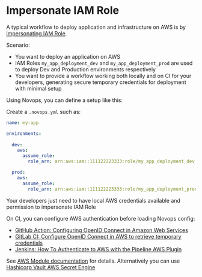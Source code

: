 # Impersonate IAM Role

A typical workflow to deploy application and infrastructure on AWS is by [impersonating IAM Role](https://docs.aws.amazon.com/IAM/latest/UserGuide/id_roles_common-scenarios.html).

Scenario:

- You want to deploy an application on AWS
- IAM Roles `my_app_deployment_dev` and `my_app_deployment_prod` are used to deploy Dev and Production environments respectively
- You want to provide a workflow working both locally and on CI for your developers, generating secure temporary credentials for deployment with minimal setup

Using Novops, you can define a setup like this:

Create a `.novops.yml` such as:

```yaml
name: my-app

environments:
  
  dev:
    aws:
      assume_role: 
        role_arn: arn:aws:iam::111122223333:role/my_app_deployment_dev

  prod:
    aws:
      assume_role: 
        role_arn: arn:aws:iam::111122223333:role/my_app_deployment_prod
```

Your developers just need to have local AWS credentials available and permission to impersonate IAM Role

On CI, you can configure AWS authentication before loading Novops config:
- [GitHub Action: Configuring OpenID Connect in Amazon Web Services](https://docs.github.com/en/actions/deployment/security-hardening-your-deployments/configuring-openid-connect-in-amazon-web-services)
- [GitLab CI: Configure OpenID Connect in AWS to retrieve temporary credentials](https://docs.gitlab.com/ee/ci/cloud_services/aws/)
- [Jenkins: How To Authenticate to AWS with the Pipeline AWS Plugin](https://docs.cloudbees.com/docs/cloudbees-ci-kb/latest/client-and-managed-controllers/how-to-authenticate-to-aws-with-the-pipeline-aws-plugin)

See [AWS Module documentation](../config/aws.md) for details. Alternatively you can use [Hashicorp Vault AWS Secret Engine](../config/hashicorp-vault.md)